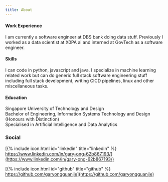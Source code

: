```yaml
---
title: About
---
```


#### Work Experience

I am currently a software engineer at DBS bank doing data stuff. Previously I worked as a data scientist at X0PA ai and interned at GovTech as a software engineer.

#### Skills
I can code in python, javascript and java. I specialize in machine learning related work but can do generic full stack software engineering stuff including full stack development, writing CICD pipelines, linux and other miscellaneous tasks.

#### Education

Singapore University of Technology and Design\
Bachelor of Engineering, Information Systems Technology and Design (Honours with Distinction)\
Specialised in Artificial Intelligence and Data Analytics

### Social
[{% include icon.html id="linkedin" title="linkedin" %} https://www.linkedin.com/in/gary-ong-62b867193/](https://www.linkedin.com/in/gary-ong-62b867193/)

[{% include icon.html id="github" title="github" %} https://github.com/garyongguanjie](https://github.com/garyongguanjie)